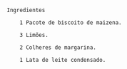 
    Ingredientes

        1 Pacote de biscoito de maizena.

        3 Limões.

        2 Colheres de margarina.

        1 Lata de leite condensado.
        





















































